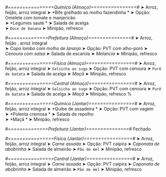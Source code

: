 
*#================Química (Almoço)================#*
➤ Arroz, feijão, arroz integral
➤ *Bife grelhado ao molho fazendinha *
➤ Opção: Omelete com tomate e manjericão    
➤ *Legumes sauté *
➤ Salada de acelga   
➤ `Doce de banana`
➤ Minipão, refresco

*#==============Prefeitura (Almoço)===============#*
➤ Arroz, feijão , arroz integral  
➤ *Copa lombo com molho de laranja*
➤ Opção: PVT com alho-poró
➤ *Cenoura com salsa*
➤ Salada de escarola
➤ *Melancia*
➤ Minipão, refresco

*#================Física (Almoço)=================#*
➤ Arroz, feijão, arroz integral
➤ `Salsicha ao sugo`
➤ Opção: PVT com cenoura
➤ `Purê de batata`
➤ Salada de acelga
➤ *Maçã*
➤ Minipão, refresco

*#================Central (Almoço)================#*
➤ Arroz, feijão, arroz integral
➤ `Salsicha ao sugo`
➤ Opção: PVT com cenoura
➤ `Purê de batata`
➤ Salada de acelga
➤ *Maçã*
➤ Minipão, refresco
%

*#================Química (Jantar)================#*
➤ Arroz, feijão, arroz integral
➤ *Quibe de assadeira *
➤ Opção: PVT com vagem    
➤ *Polenta cremosa *
➤ Salada de repolho      
➤ *Maçã *
➤ Minipão, refresco

*#==============Prefeitura (Jantar)===============#*
Fechado

*#================Física (Jantar)=================#*
➤ Arroz, feijão, arroz integral
➤ *Carne assada*
➤ Opção: PVT caipira
➤ *Caponata de abobrinha*
➤ Salada de almeirão
➤ `Pão de mel`
➤ Minipão, refresco

*#================Central (Jantar)================#*
➤ Arroz, feijão, arroz integral
➤ *Carne assada*
➤ Opção: PVT caipira
➤ *Caponata de abobrinha*
➤ Salada de almeirão
➤ `Pão de mel`
➤ Minipão, refresco
